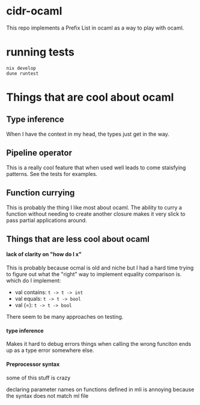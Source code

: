 # cidr-ocaml
This repo implements a Prefix List in ocaml as a way to play with ocaml.

# running tests
```
nix develop
dune runtest
```

# Things that are cool about ocaml
## Type inference
When I have the context in my head, the types just get in the way.
## Pipeline operator
This is a really cool feature that when used well leads to come staisfying
patterns. See the tests for examples.
## Function currying
This is probably the thing I like most about ocaml. The ability to curry a
function without needing to create another closure makes it very slick to pass
partial applications around.


## Things that are less cool about ocaml
#### lack of clarity on "how do I x"
This is probably because ocmal is old and niche but I had a hard time trying to
figure out what the "right" way to implement equality comparison is. which do I implement:
- val contains: `t -> t -> int`
- val equals: `t -> t -> bool`
- val (=): `t -> t -> bool`

There seem to be many approaches on testing.

#### type inference
Makes it hard to debug errors things when calling the wrong funciton ends up as
a type error somewhere else.

#### Preprocessor syntax
some of this stuff is crazy

declaring parameter names on functions defined in mli is annoying because the
syntax does not match ml file
